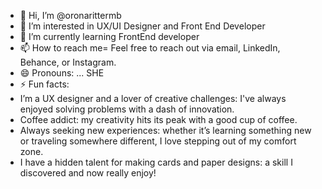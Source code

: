 - 👋 Hi, I’m @oronarittermb
- 👀 I’m interested in UX/UI Designer and Front End Developer
- 🌱 I’m currently learning FrontEnd developer
- 📫 How to reach me= Feel free to reach out via email, LinkedIn, Behance, or Instagram.
- 😄 Pronouns: ... SHE
- ⚡ Fun facts:
- I’m a UX designer and a lover of creative challenges: I've always enjoyed solving problems with a dash of innovation.
- Coffee addict: my creativity hits its peak with a good cup of coffee.
- Always seeking new experiences: whether it’s learning something new or traveling somewhere different, I love stepping out of my comfort zone.
- I have a hidden talent for making cards and paper designs: a skill I discovered and now really enjoy!

<!---
oronarittermb/oronarittermb is a ✨ special ✨ repository because its `README.md` (this file) appears on your GitHub profile.
You can click the Preview link to take a look at your changes.
--->

